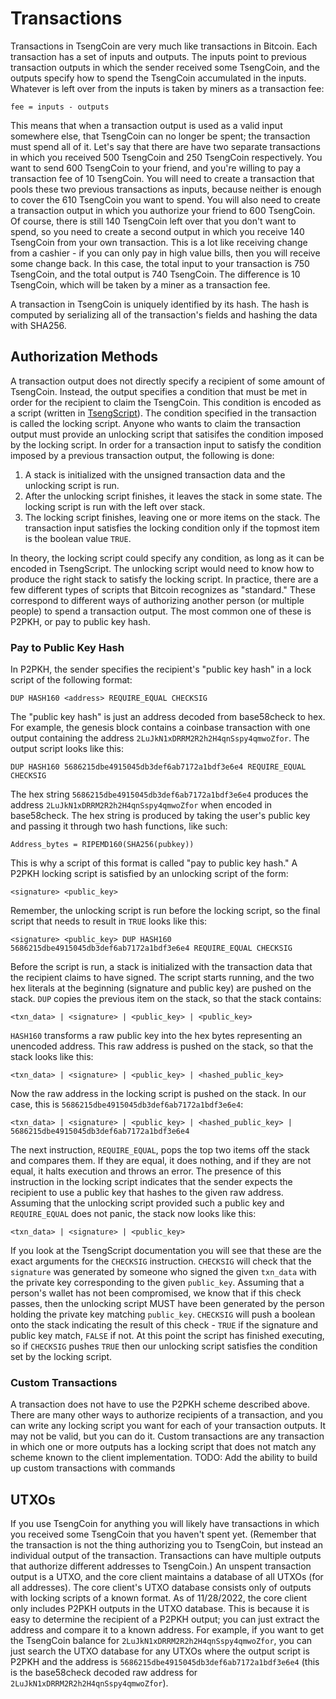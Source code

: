 # Transactions

Transactions in TsengCoin are very much like transactions in Bitcoin. Each transaction has a set of inputs and outputs. The inputs point to previous transaction outputs in which the sender received some TsengCoin, and the outputs specify how to spend the TsengCoin accumulated in the inputs. Whatever is left over from the inputs is taken by miners as a transaction fee:

```
fee = inputs - outputs
```

This means that when a transaction output is used as a valid input somewhere else, that TsengCoin can no longer be spent; the transaction must spend all of it. Let's say that there are have two separate transactions in which you received 500 TsengCoin and 250 TsengCoin respectively. You want to send 600 TsengCoin to your friend, and you're willing to pay a transaction fee of 10 TsengCoin. You will need to create a transaction that pools these two previous transactions as inputs, because neither is enough to cover the 610 TsengCoin you want to spend. You will also need to create a transaction output in which you authorize your friend to 600 TsengCoin. Of course, there is still 140 TsengCoin left over that you don't want to spend, so you need to create a second output in which you receive 140 TsengCoin from your own transaction. This is a lot like receiving change from a cashier - if you can only pay in high value bills, then you will receive some change back. In this case, the total input to your transaction is 750 TsengCoin, and the total output is 740 TsengCoin. The difference is 10 TsengCoin, which will be taken by a miner as a transaction fee.

A transaction in TsengCoin is uniquely identified by its hash. The hash is computed by serializing all of the transaction's fields and hashing the data with SHA256.

## Authorization Methods

A transaction output does not directly specify a recipient of some amount of TsengCoin. Instead, the output specifies a condition that must be met in order for the recipient to claim the TsengCoin. This condition is encoded as a script (written in [TsengScript](./TsengScript.md)). The condition specified in the transaction is called the locking script. Anyone who wants to claim the transaction output must provide an unlocking script that satisifes the condition imposed by the locking script. In order for a transaction input to satisfy the condition imposed by a previous transaction output, the following is done:

1. A stack is initialized with the unsigned transaction data and the unlocking script is run.
2. After the unlocking script finishes, it leaves the stack in some state. The locking script is run with the left over stack.
3. The locking script finishes, leaving one or more items on the stack. The transaction input satisfies the locking condition only if the topmost item is the boolean value `TRUE`.

In theory, the locking script could specify any condition, as long as it can be encoded in TsengScript. The unlocking script would need to know how to produce the right stack to satisfy the locking script. In practice, there are a few different types of scripts that Bitcoin recognizes as "standard." These correspond to different ways of authorizing another person (or multiple people) to spend a transaction output. The most common one of these is P2PKH, or pay to public key hash.

### Pay to Public Key Hash

In P2PKH, the sender specifies the recipient's "public key hash" in a lock script of the following format:

```
DUP HASH160 <address> REQUIRE_EQUAL CHECKSIG
```

The "public key hash" is just an address decoded from base58check to hex. For example, the genesis block contains a coinbase transaction with one output containing the address `2LuJkN1xDRRM2R2h2H4qnSspy4qmwoZfor`. The output script looks like this:

```
DUP HASH160 5686215dbe4915045db3def6ab7172a1bdf3e6e4 REQUIRE_EQUAL CHECKSIG
```

The hex string `5686215dbe4915045db3def6ab7172a1bdf3e6e4` produces the address `2LuJkN1xDRRM2R2h2H4qnSspy4qmwoZfor` when encoded in base58check. The hex string is produced by taking the user's public key and passing it through two hash functions, like such:

```
Address_bytes = RIPEMD160(SHA256(pubkey))
```

This is why a script of this format is called "pay to public key hash." A P2PKH locking script is satisfied by an unlocking script of the form:

```
<signature> <public_key>
```

Remember, the unlocking script is run before the locking script, so the final script that needs to result in `TRUE` looks like this:

```
<signature> <public_key> DUP HASH160 5686215dbe4915045db3def6ab7172a1bdf3e6e4 REQUIRE_EQUAL CHECKSIG
```

Before the script is run, a stack is initialized with the transaction data that the recipient claims to have signed. The script starts running, and the two hex literals at the beginning (signature and public key) are pushed on the stack. `DUP` copies the previous item on the stack, so that the stack contains:

```
<txn_data> | <signature> | <public_key> | <public_key>
```

`HASH160` transforms a raw public key into the hex bytes representing an unencoded address. This raw address is pushed on the stack, so that the stack looks like this:

```
<txn_data> | <signature> | <public_key> | <hashed_public_key>
```

Now the raw address in the locking script is pushed on the stack. In our case, this is `5686215dbe4915045db3def6ab7172a1bdf3e6e4`:

```
<txn_data> | <signature> | <public_key> | <hashed_public_key> | 5686215dbe4915045db3def6ab7172a1bdf3e6e4
```

The next instruction, `REQUIRE_EQUAL`, pops the top two items off the stack and compares them. If they are equal, it does nothing, and if they are not equal, it halts execution and throws an error. The presence of this instruction in the locking script indicates that the sender expects the recipient to use a public key that hashes to the given raw address. Assuming that the unlocking script provided such a public key and `REQUIRE_EQUAL` does not panic, the stack now looks like this:

```
<txn_data> | <signature> | <public_key>
```

If you look at the TsengScript documentation you will see that these are the exact arguments for the `CHECKSIG` instruction. `CHECKSIG` will check that the `signature` was generated by someone who signed the given `txn_data` with the private key corresponding to the given `public_key`. Assuming that a person's wallet has not been compromised, we know that if this check passes, then the unlocking script MUST have been generated by the person holding the private key matching `public_key`. `CHECKSIG` will push a boolean onto the stack indicating the result of this check - `TRUE` if the signature and public key match, `FALSE` if not. At this point the script has finished executing, so if `CHECKSIG` pushes `TRUE` then our unlocking script satisfies the condition set by the locking script.

### Custom Transactions

A transaction does not have to use the P2PKH scheme described above. There are many other ways to authorize recipients of a transaction, and you can write any locking script you want for each of your transaction outputs. It may not be valid, but you can do it. Custom transactions are any transaction in which one or more outputs has a locking script that does not match any scheme known to the client implementation. TODO: Add the ability to build up custom transactions with commands

## UTXOs

If you use TsengCoin for anything you will likely have transactions in which you received some TsengCoin that you haven't spent yet. (Remember that the transaction is not the thing authorizing you to TsengCoin, but instead an individual output of the transaction. Transactions can have multiple outputs that authorize different addresses to TsengCoin.) An unspent transaction output is a UTXO, and the core client maintains a database of all UTXOs (for all addresses). The core client's UTXO database consists only of outputs with locking scripts of a known format. As of 11/28/2022, the core client only includes P2PKH outputs in the UTXO database. This is because it is easy to determine the recipient of a P2PKH output; you can just extract the address and compare it to a known address. For example, if you want to get the TsengCoin balance for `2LuJkN1xDRRM2R2h2H4qnSspy4qmwoZfor`, you can just search the UTXO database for any UTXOs where the output script is P2PKH and the address is `5686215dbe4915045db3def6ab7172a1bdf3e6e4` (this is the base58check decoded raw address for `2LuJkN1xDRRM2R2h2H4qnSspy4qmwoZfor`).
